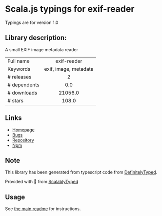 
# Scala.js typings for exif-reader

Typings are for version 1.0

## Library description:
A small EXIF image metadata reader

|                    |                 |
| ------------------ | :-------------: |
| Full name          | exif-reader |
| Keywords           | exif, image, metadata |
| # releases         | 2 |
| # dependents       | 0.0 |
| # downloads        | 21056.0 |
| # stars            | 108.0 |

## Links
- [Homepage](https://github.com/devongovett/exif-reader)
- [Bugs](https://github.com/devongovett/exif-reader/issues)
- [Repository](https://github.com/devongovett/exif-reader)
- [Npm](https://www.npmjs.com/package/exif-reader)
    


## Note
This library has been generated from typescript code from [DefinitelyTyped](https://definitelytyped.org).

Provided with :purple_heart: from [ScalablyTyped](https://github.com/oyvindberg/ScalablyTyped)

## Usage
See [the main readme](../../readme.md) for instructions.


